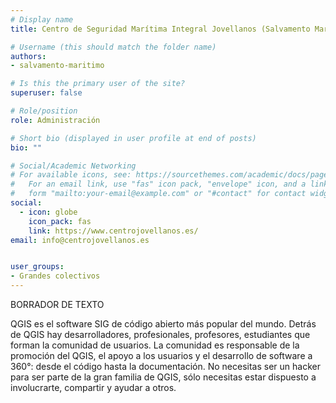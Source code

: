 ```yaml
---
# Display name
title: Centro de Seguridad Marítima Integral Jovellanos (Salvamento Marítimo)

# Username (this should match the folder name)
authors:
- salvamento-maritimo

# Is this the primary user of the site?
superuser: false

# Role/position
role: Administración

# Short bio (displayed in user profile at end of posts)
bio: ""

# Social/Academic Networking
# For available icons, see: https://sourcethemes.com/academic/docs/page-builder/#icons
#   For an email link, use "fas" icon pack, "envelope" icon, and a link in the
#   form "mailto:your-email@example.com" or "#contact" for contact widget.
social:
  - icon: globe
    icon_pack: fas
    link: https://www.centrojovellanos.es/
email: info@centrojovellanos.es


user_groups:
- Grandes colectivos
---
```


BORRADOR DE TEXTO

QGIS es el software SIG de código abierto más popular del mundo. Detrás de QGIS hay desarrolladores, profesionales, profesores, estudiantes que forman la comunidad de usuarios. La comunidad es responsable de la promoción del QGIS, el apoyo a los usuarios y el desarrollo de software a 360°: desde el código hasta la documentación. No necesitas ser un hacker para ser parte de la gran familia de QGIS, sólo necesitas estar dispuesto a involucrarte, compartir y ayudar a otros.
